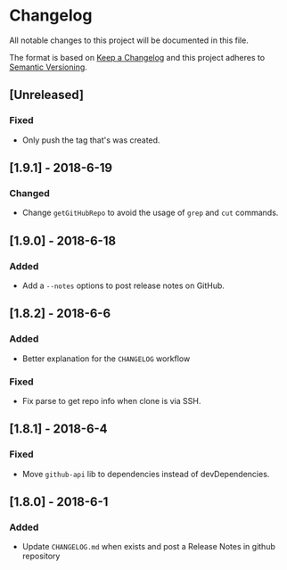 # Changelog

All notable changes to this project will be documented in this file.

The format is based on [Keep a Changelog](http://keepachangelog.com/en/1.0.0/)
and this project adheres to [Semantic Versioning](http://semver.org/spec/v2.0.0.html).

## [Unreleased]
### Fixed 
- Only push the tag that's was created. 

## [1.9.1] - 2018-6-19
### Changed 
- Change `getGitHubRepo` to avoid the usage of `grep` and `cut` commands. 

## [1.9.0] - 2018-6-18
### Added 
- Add a `--notes` options to post release notes on GitHub.

## [1.8.2] - 2018-6-6
### Added
- Better explanation for the `CHANGELOG` workflow

### Fixed
- Fix parse to get repo info when clone is via SSH. 

## [1.8.1] - 2018-6-4

### Fixed
- Move `github-api` lib to dependencies instead of devDependencies. 

## [1.8.0] - 2018-6-1

### Added
- Update `CHANGELOG.md` when exists and post a Release Notes in github repository
